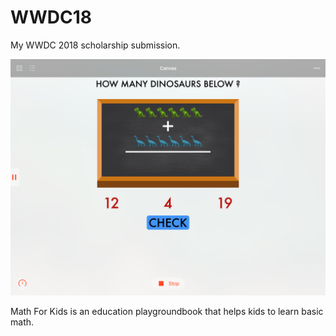 # WWDC18

My WWDC 2018 scholarship submission.

![Playgroundbook cover](https://github.com/adannsergio/WWDC18/blob/master/Math%20For%20Kids.playgroundbook/Contents/PrivateResources/gamelayout.jpeg)

Math For Kids is an education playgroundbook that helps kids to learn  basic math.

